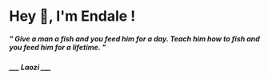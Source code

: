<h1 title="head"> Hey 👋, I'm Endale !</h1>

**<h5><i>" Give a man a fish and you feed him for a day. Teach him how to fish and you feed him for a lifetime. "</i></h5>**

*<b>___ Laozi ___</b>*
